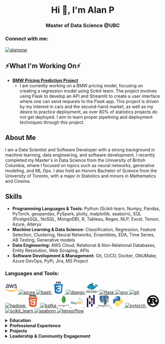 <h1 align="center">Hi 👋, I'm Alan P</h1>
<h3 align="center">Master of Data Science @UBC</h3>

<h3 align="left">Connect with me:</h3>
<p align="left">
<a href="https://linkedin.com/in/alanpow" target="blank">
  <img align="center" src="https://raw.githubusercontent.com/rahuldkjain/github-profile-readme-generator/master/src/images/icons/Social/linked-in-alt.svg" alt="alanpow" height="30" width="40" />
</a>
</p>

## ⚡What I'm Working On⚡

- [**BMW Pricing Prediction Project**](https://github.com/alanpow/bmw_price_predictions)
  - I am currently working on a BMW pricing model, focusing on creating a regression model using Scikit-learn. The project involves using Flask to develop an API and Streamlit to create a user interface where one can send requests to the Flask app. This project is driven by my interest in cars and the second-hand market, as well as my desire to practice deployment, as over 80% of statistics projects do not get deployed. I aim to learn proper pipelining and deployment techniques through this project.

## About Me

I am a Data Scientist and Software Developer with a strong background in machine learning, data engineering, and software development. I recently completed my Master's in Data Science from the University of British Columbia, where I focused on topics such as neural networks, generative modeling, and ML Ops. I also hold an Honors Bachelor of Science from the University of Toronto, with a major in Statistics and minors in Mathematics and Cinema.

## Skills

- **Programming Languages & Tools:** Python (Scikit-learn, Numpy, Pandas, PyTorch, geopandas, PySpark, plotly, matplotlib, seaborn), SQL (PostgreSQL, NoSQL, MongoDB), R, Tableau, Regex, NLP, Excel, Tensor, Azure, Alteryx
- **Machine Learning & Data Science:** Classification, Regression, Feature Selection, Clustering, Neural Networks, Ensembles, EDA, Time Series, AB Testing, Generative models
- **Data Engineering:** AWS Cloud, Relational & Non-Relational Databases, Entity Resolution, Web Scraping, APIs
- **Software Development & Management:** Git, CI/CD, Docker, GNUMake, Azure DevOps, PyPi, Jira, MS Project

<h3 align="left">Languages and Tools:</h3>
<p align="left">
<a href="https://aws.amazon.com" target="_blank" rel="noreferrer">
  <img src="https://raw.githubusercontent.com/devicons/devicon/master/icons/amazonwebservices/amazonwebservices-original-wordmark.svg" alt="aws" width="40" height="40"/> 
</a> 
<a href="https://azure.microsoft.com/en-in/" target="_blank" rel="noreferrer">
  <img src="https://www.vectorlogo.zone/logos/microsoft_azure/microsoft_azure-icon.svg" alt="azure" width="40" height="40"/> 
</a> 
<a href="https://www.gnu.org/software/bash/" target="_blank" rel="noreferrer">
  <img src="https://www.vectorlogo.zone/logos/gnu_bash/gnu_bash-icon.svg" alt="bash" width="40" height="40"/> 
</a> 
<a href="https://www.w3schools.com/css/" target="_blank" rel="noreferrer">
  <img src="https://raw.githubusercontent.com/devicons/devicon/master/icons/css3/css3-original-wordmark.svg" alt="css3" width="40" height="40"/> 
</a> 
<a href="https://www.djangoproject.com/" target="_blank" rel="noreferrer">
  <img src="https://cdn.worldvectorlogo.com/logos/django.svg" alt="django" width="40" height="40"/> 
</a> 
<a href="https://www.docker.com/" target="_blank" rel="noreferrer">
  <img src="https://raw.githubusercontent.com/devicons/devicon/master/icons/docker/docker-original-wordmark.svg" alt="docker" width="40" height="40"/> 
</a> 
<a href="https://flask.palletsprojects.com/" target="_blank" rel="noreferrer">
  <img src="https://www.vectorlogo.zone/logos/pocoo_flask/pocoo_flask-icon.svg" alt="flask" width="40" height="40"/> 
</a> 
<a href="https://cloud.google.com" target="_blank" rel="noreferrer">
  <img src="https://www.vectorlogo.zone/logos/google_cloud/google_cloud-icon.svg" alt="gcp" width="40" height="40"/> 
</a> 
<a href="https://git-scm.com/" target="_blank" rel="noreferrer">
  <img src="https://www.vectorlogo.zone/logos/git-scm/git-scm-icon.svg" alt="git" width="40" height="40"/> 
</a> 
<a href="https://hadoop.apache.org/" target="_blank" rel="noreferrer">
  <img src="https://www.vectorlogo.zone/logos/apache_hadoop/apache_hadoop-icon.svg" alt="hadoop" width="40" height="40"/> 
</a> 
<a href="https://www.w3.org/html/" target="_blank" rel="noreferrer">
  <img src="https://raw.githubusercontent.com/devicons/devicon/master/icons/html5/html5-original-wordmark.svg" alt="html5" width="40" height="40"/> 
</a> 
<a href="https://kafka.apache.org/" target="_blank" rel="noreferrer">
  <img src="https://www.vectorlogo.zone/logos/apache_kafka/apache_kafka-icon.svg" alt="kafka" width="40" height="40"/> 
</a> 
<a href="https://www.mongodb.com/" target="_blank" rel="noreferrer">
  <img src="https://raw.githubusercontent.com/devicons/devicon/master/icons/mongodb/mongodb-original-wordmark.svg" alt="mongodb" width="40" height="40"/> 
</a> 
<a href="https://www.mysql.com/" target="_blank" rel="noreferrer">
  <img src="https://raw.githubusercontent.com/devicons/devicon/master/icons/mysql/mysql-original-wordmark.svg" alt="mysql" width="40" height="40"/> 
</a> 
<a href="https://pandas.pydata.org/" target="_blank" rel="noreferrer">
  <img src="https://raw.githubusercontent.com/devicons/devicon/2ae2a900d2f041da66e950e4d48052658d850630/icons/pandas/pandas-original.svg" alt="pandas" width="40" height="40"/> 
</a> 
<a href="https://www.postgresql.org" target="_blank" rel="noreferrer">
  <img src="https://raw.githubusercontent.com/devicons/devicon/master/icons/postgresql/postgresql-original-wordmark.svg" alt="postgresql" width="40" height="40"/> 
</a> 
<a href="https://www.python.org" target="_blank" rel="noreferrer">
  <img src="https://raw.githubusercontent.com/devicons/devicon/master/icons/python/python-original.svg" alt="python" width="40" height="40"/> 
</a> 
<a href="https://pytorch.org/" target="_blank" rel="noreferrer">
  <img src="https://www.vectorlogo.zone/logos/pytorch/pytorch-icon.svg" alt="pytorch" width="40" height="40"/> 
</a> 
<a href="https://www.rust-lang.org" target="_blank" rel="noreferrer">
  <img src="https://raw.githubusercontent.com/devicons/devicon/master/icons/rust/rust-plain.svg" alt="rust" width="40" height="40"/> 
</a> 
<a href="https://scikit-learn.org/" target="_blank" rel="noreferrer">
  <img src="https://upload.wikimedia.org/wikipedia/commons/0/05/Scikit_learn_logo_small.svg" alt="scikit_learn" width="40" height="40"/> 
</a> 
<a href="https://seaborn.pydata.org/" target="_blank" rel="noreferrer">
  <img src="https://seaborn.pydata.org/_images/logo-mark-lightbg.svg" alt="seaborn" width="40" height="40"/> 
</a> 
<a href="https://www.tensorflow.org" target="_blank" rel="noreferrer">
  <img src="https://www.vectorlogo.zone/logos/tensorflow/tensorflow-icon.svg" alt="tensorflow" width="40" height="40"/> 
</a> 
</p>

<details>
<summary><b>Education</b></summary>

### Masters of Data Science
*University of British Columbia (Sept 2023 – June 2024)*  
GPA: 4.2/4.3

### Honors Bachelor of Science
*University of Toronto (Sept 2018 – April 2023)*  
Major in Statistics, Minor in Mathematics, Minor in Cinema  
Distinctions

</details>

<details>
<summary><b>Professional Experience</b></summary>

### Autozen – Data Scientist
*Sept 2023 – June 2024*
- Designed and developed an end-to-end data pipeline for vehicle valuation, including data processing and feature engineering.
- Utilized SQL and Python for data extraction and transformation, and Scikit-learn for predictive modeling.
- Created an API to access model predictions and hosted an observability tool and dashboard on Streamlit for real-time monitoring and market metrics visualization.

### Bain & Company – Pyxis Data Science (Contract)
*June 2023 – Aug 2023*
- Developed SOP for clean training data for tagging models, improving data categorization accuracy to 90%.
- Led a team to enhance data taxonomy, cleaning, and model training efficiency.

### Bain & Company – Pyxis Analyst Intern
*Mar 2022 – Sept 2022*
- Managed ETL processes in Snowflake & Alteryx, analyzing billions of transactions.
- Implemented Regex and NLP queries for consumer and business transactions analysis.

### Mitsubishi Heavy Industries Regional Jets – Business Intelligence Intern
*May 2021 – Feb 2022*
- Performed ETL using SQL, Python, and Excel for sales, provisioning, and operations.
- Developed a Flask web framework-based internal sales app, resulting in $25,000 weekly revenue increase.

### Was Wietmerschher Ambulanz (Poland) – Summer Intern
*June 2019 – Aug 2019*
- Optimized material yield in the fabrication shop by 10%.
- Remodeled data structure for forecasting factory progress.

</details>

<details>
<summary><b>Projects</b></summary>

### Autozen – Vehicle Valuation Engine & Pipeline
- Conducted extensive EDA, feature engineering, and regression modeling for vehicle price prediction.
- Developed data pipeline, API endpoints, and Streamlit dashboard for real-time data visualization.

### American Statistics Association DataFest 2023 – Finalist
- Performed sentiment analysis of American Bar Association cases to calculate pro bono legal services productivity.

### 2025 Federal Election Prediction Report
- Developed multinomial logistic regression models to forecast the 2025 Canadian federal election with high accuracy.

</details>

<details>
<summary><b>Leadership & Community Engagement</b></summary>

### Phi Gamma Delta
*President, Corresponding Secretary, Housing Superintendent (Jan 2019 – Apr 2022)*
- Oversaw 50+ members, grew chapter size by 60%, increased member retention by 30%.
- Managed $100,000+ budget and a $4.5 million property, reducing debts by $20,000.

### Troost ILEAD Engineering Education Leadership – Summer Fellow
*May 2021 – Aug 2021*
- Achieved 60% growth in student body size and 80% increase in involvement through strategic leadership.

### Cinema Studio Student Union – Executive Board Treasurer
*May 2020 – July 2021*
- Optimized budget allocation, cutting operational costs by 30%, and raised $30,000 for union initiatives.

</details>
